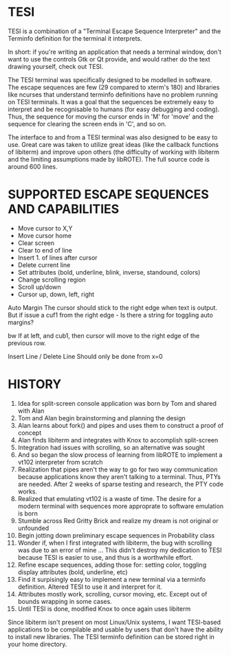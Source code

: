 TESI
====

TESI is a combination of a "Terminal Escape Sequence Interpreter" and the Terminfo definition for the terminal it interprets.

In short: if you're writing an application that needs a terminal window, don't want to use the controls Gtk or Qt provide, and would rather do the text drawing yourself, check out TESI.

The TESI terminal was specifically designed to be modelled in software. The escape sequences are few (29 compared to xterm's 180) and libraries like ncurses that understand terminfo definitions have no problem running on TESI terminals. It was a goal that the sequences be extremely easy to interpret and be recognisable to humans (for easy debugging and coding). Thus, the sequence for moving the cursor ends in 'M' for 'move' and the sequence for clearing the screen ends in 'C', and so on.

The interface to and from a TESI terminal was also designed to be easy to use. Great care was taken to utilize great ideas (like the callback functions of libiterm) and improve upon others (the difficulty of working with libiterm and the limiting assumptions made by libROTE). The full source code is around 600 lines.


SUPPORTED ESCAPE SEQUENCES AND CAPABILITIES
====

* Move cursor to X,Y
* Move cursor home
* Clear screen
* Clear to end of line
* Insert 1. of lines after cursor
* Delete current line
* Set attributes (bold, underline, blink, inverse, standound, colors)
* Change scrolling region
* Scroll up/down
* Cursor up, down, left, right

Auto Margin
The cursor should stick to the right edge when text is output. But if issue a cuf1 from the right edge - 
Is there a string for toggling auto margins?

bw
If at left, and cub1, then cursor will move to the right edge of the previous row.

Insert Line / Delete Line
Should only be done from x=0


HISTORY
====

1. Idea for split-screen console application was born by Tom and shared with Alan
1. Tom and Alan begin brainstorming and planning the design
1. Alan learns about fork() and pipes and uses them to construct a proof of concept
1. Alan finds libiterm and integrates with Knox to accomplish split-screen
1. Integration had issues with scrolling, so an alternative was sought
1. And so began the slow process of learning from libROTE to implement a vt102 interpreter from scratch
1. Realization that pipes aren't the way to go for two way communication because applications know they aren't talking to a terminal. Thus, PTYs are needed. After 2 weeks of sparse testing and research, the PTY code works.
1. Realized that emulating vt102 is a waste of time. The desire for a modern terminal with sequences more approprate to software emulation is born
1. Stumble across Red Gritty Brick and realize my dream is not original or unfounded
1. Begin jotting down preliminary escape sequences in Probability class
1. Wonder if, when I first integrated with libiterm, the bug with scrolling was due to an error of mine ... This didn't destroy my dedication to TESI because TESI is easier to use, and thus is a worthwhile effort.
1. Refine escape sequences, adding those for: setting color, toggling display attributes (bold, underline, etc)
1. Find it surpisingly easy to implement a new terminal via a terminfo definition. Altered TESI to use it and interpret for it.
1. Attributes mostly work, scrolling, cursor moving, etc. Except out of bounds wrapping in some cases.
1. Until TESI is done, modified Knox to once again uses libiterm

Since libiterm isn't present on most Linux/Unix systems, I want TESI-based applications to be compilable and usable by users that don't have the ability to install new libraries. The TESI terminfo definition can be stored right in your home directory.
